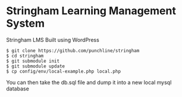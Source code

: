 Stringham Learning Management System
=========

Stringham LMS
Built using WordPress

```
$ git clone https://github.com/punchline/stringham
$ cd stringham
$ git submodule init
$ git submodule update
$ cp config/env/local-example.php local.php
```

You can then take the db.sql file and dump it into a new local mysql database

